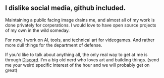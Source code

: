 ## I dislike social media, github included.
Maintaining a public facing image drains me, and almost all of my work is done privately for corperations. I would love to have open source projects of my own in the wild someday. <br/>

For now, I work on AI, tools, and technical art for videogames. And rather more dull things for the department of defense. <br/>

If you'd like to talk about anything all, the only real way to get at me is through [Discord](https://discord.com/users/230440842521870336). I'm a big old nerd who loves art and building things. (send me your weird specific interest of the hour and we will probably get on great)
